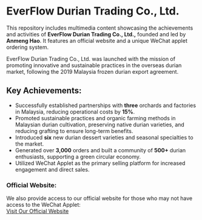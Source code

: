 # EverFlow Durian Trading Co., Ltd.
This repository includes multimedia content showcasing the achievements and activities of **EverFlow Durian Trading Co., Ltd.,** founded and led by **Anmeng Hao**. It features an official website and a unique WeChat applet ordering system.

EverFlow Durian Trading Co., Ltd. was launched with the mission of promoting innovative and sustainable practices in the overseas durian market, following the 2019 Malaysia frozen durian export agreement.


## Key Achievements:
- Successfully established partnerships with **three** orchards and factories in Malaysia, reducing operational costs by **15%**.
- Promoted sustainable practices and organic farming methods in Malaysian durian cultivation, preserving native durian varieties, and reducing grafting to ensure long-term benefits.
- Introduced **six** new durian dessert varieties and seasonal specialties to the market. 
- Generated over **3,000** orders and built a community of **500+** durian enthusiasts, supporting a green circular economy.
- Utilized WeChat Applet as the primary selling platform for increased engagement and direct sales. 

### Official Website:
We also provide access to our official website for those who may not have access to the WeChat Applet:  
[Visit Our Official Website](http://www.liumaomao.cn/) 
